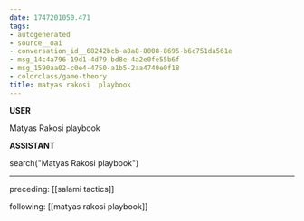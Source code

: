 ```yaml
---
date: 1747201050.471
tags:
- autogenerated
- source__oai
- conversation_id__68242bcb-a8a8-8008-8695-b6c751da561e
- msg_14c4a796-19d1-4d79-bd8e-4a2e0fe55b6f
- msg_1590aa02-c0e4-4750-a1b5-2aa4740e0f18
- colorclass/game-theory
title: matyas rakosi  playbook
---
```


**USER**

Matyas Rakosi  playbook


**ASSISTANT**

search("Matyas Rakosi  playbook")


---

preceding: [[salami tactics]]  


following: [[matyas rakosi playbook]]